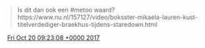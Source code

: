 > Is dit dan ook een \#metoo waard? https://www\.nu\.nl/157127/video/boksster\-mikaela\-lauren\-kust\-titelverdediger\-braekhus\-tijdens\-staredown\.html

<img src="../../media/tweet.ico" width="12" /> [Fri Oct 20 09:23:08 +0000 2017](https://twitter.com/DromerDenker/status/921305775250735104)
